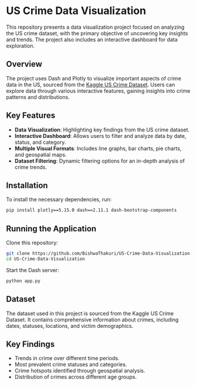 # US Crime Data Visualization

This repository presents a data visualization project focused on analyzing the US crime dataset, with the primary objective of uncovering key insights and trends. The project also includes an interactive dashboard for data exploration.

## Overview

The project uses Dash and Plotly to visualize important aspects of crime data in the US, sourced from the [Kaggle US Crime Dataset](https://www.kaggle.com/datasets/arpitsinghaiml/u-s-crime-dataset/data). Users can explore data through various interactive features, gaining insights into crime patterns and distributions.

## Key Features
- **Data Visualization**: Highlighting key findings from the US crime dataset.
- **Interactive Dashboard**: Allows users to filter and analyze data by date, status, and category.
- **Multiple Visual Formats**: Includes line graphs, bar charts, pie charts, and geospatial maps.
- **Dataset Filtering**: Dynamic filtering options for an in-depth analysis of crime trends.

## Installation
To install the necessary dependencies, run:
```bash
pip install plotly==5.15.0 dash==2.11.1 dash-bootstrap-components
```

## Running the Application
Clone this repository:

```bash
git clone https://github.com/BishwaThakuri/US-Crime-Data-Visualization.git
cd US-Crime-Data-Visualization
```

Start the Dash server:

```bash
python app.py
```
 
## Dataset
The dataset used in this project is sourced from the Kaggle US Crime Dataset. It contains comprehensive information about crimes, including dates, statuses, locations, and victim demographics.

## Key Findings
- Trends in crime over different time periods.
- Most prevalent crime statuses and categories.
- Crime hotspots identified through geospatial analysis.
- Distribution of crimes across different age groups.